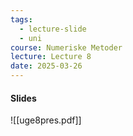 ```yaml
---
tags:
  - lecture-slide
  - uni
course: Numeriske Metoder
lecture: Lecture 8
date: 2025-03-26
---
```

#### Slides
![[uge8pres.pdf]]